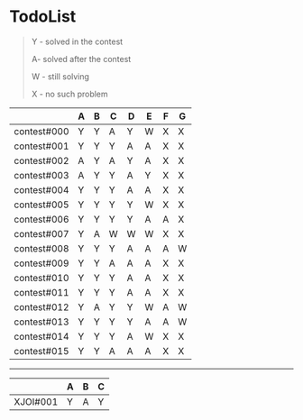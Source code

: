 # TodoList
> Y - solved in the contest
>
> A- solved after the contest
>
> W - still solving
>
> X - no such problem

|  | A | B | C | D | E | F | G
---|---|---|---|---|---|---|---|
contest#000| Y | Y | A | Y | W | X | X
contest#001| Y | Y | Y | A | A | X | X
contest#002| A | Y | A | Y | A | X | X
contest#003| A | Y | Y | A | Y | X | X
contest#004| Y | Y | Y | A | A | X | X
contest#005| Y | Y | Y | Y | W | X | X
contest#006| Y | Y | Y | Y | A | A | X
contest#007| Y | A | W | W | W | X | X
contest#008| Y | Y | Y | A | A | A | W
contest#009| Y | Y | A | A | A | X | X
contest#010| Y | Y | Y | A | A | X | X
contest#011| Y | Y | Y | A | A | X | X
contest#012| Y | A | Y | Y | W | A | W
contest#013| Y | Y | Y | Y | A | A | W
contest#014| Y | Y | Y | A | W | X | X
contest#015| Y | Y | A | A | A | X | X

-----------------------------

|  | A | B | C |
---|---|---|---|
XJOI#001| Y | A | Y |
